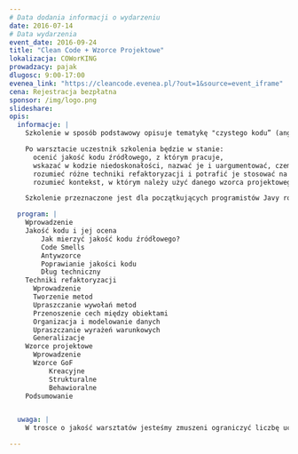 ```yaml
---
# Data dodania informacji o wydarzeniu
date: 2016-07-14
# Data wydarzenia
event_date: 2016-09-24
title: "Clean Code + Wzorce Projektowe"
lokalizacja: COWorKING
prowadzacy: pajak
dlugosc: 9:00-17:00
evenea_link: "https://cleancode.evenea.pl/?out=1&source=event_iframe"
cena: Rejestracja bezpłatna
sponsor: /img/logo.png
slideshare:
opis:
  informacje: |
    Szkolenie w sposób podstawowy opisuje tematykę "czystego kodu” (ang. clean code) oraz techniki refaktoryzacji. Rozpoczyna się ono od dyskusji na temat jakości kodu i metod, za pomocą których jesteśmy w stanie stwierdzić, że kod źródłowy jest niskiej jakości. Następnie, w skrócie przedstawione są zasady, którymi powinien kierować się programista w swojej pracy, by dążyć do kodu o wysokiej jakości. Pozostała część szkolenia to warsztaty z technik refaktoryzacji (m.in. kompozycja metod, upraszczanie wyrażeń warunkowych) oraz wybranych, najbardziej popularnych wzorców projektowych w oparciu o zbiór GoF (Gang-of-Four).

    Po warsztacie uczestnik szkolenia będzie w stanie:
      ocenić jakość kodu źródłowego, z którym pracuje,
      wskazać w kodzie niedoskonałości, nazwać je i uargumentować, czemu negatywnie wpływają one na jakość aplikacji,
      rozumieć różne techniki refaktoryzacji i potrafić je stosować na kodzie niskiej jakości,
      rozumieć kontekst, w którym należy użyć danego wzorca projektowego i potrafić go zaimplementować.

    Szkolenie przeznaczone jest dla początkujących programistów Javy rozumiejących ideę programowania obiektowego. Podczas warsztatu nie będą poruszane tematy programowania funkcyjnego

  program: |
    Wprowadzenie
    Jakość kodu i jej ocena
        Jak mierzyć jakość kodu źródłowego?
        Code Smells
        Antywzorce
        Poprawianie jakości kodu
        Dług techniczny
    Techniki refaktoryzacji
      Wprowadzenie
      Tworzenie metod
      Upraszczanie wywołań metod
      Przenoszenie cech między obiektami
      Organizacja i modelowanie danych
      Upraszczanie wyrażeń warunkowych
      Generalizacje
    Wzorce projektowe
      Wprowadzenie
      Wzorce GoF
          Kreacyjne
          Strukturalne
          Behawioralne
    Podsumowanie


  uwaga: |
    W trosce o jakość warsztatów jesteśmy zmuszeni ograniczyć liczbę uczestników. **Kwalifikacja odbywa się na podstawie odpowiedzi udzielonych w formularzu zgłoszeniowym oraz - w dalszym kroku - kolejności zgłoszeń.** Potwierdzenie udziału w warsztatach wraz z instrukcją przygotowania środowiska otrzymasz najpóźniej na 7 dni przed planowaną datą wydarzenia.

---
```


